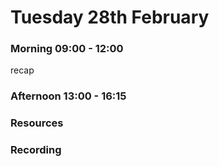 # Tuesday 28th February

### Morning 09:00 - 12:00
 recap

### Afternoon 13:00 - 16:15



### Resources



### Recording
